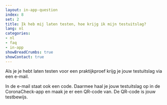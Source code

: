 ```yaml
---
layout: in-app-question
index: 8
set: 2
title: Ik heb mij laten testen, hoe krijg ik mijn testuitslag? 
lang: nl
categories:
- nl
- faq
- in-app
showBreadCrumbs: true
showContact: true
---
```

Als je je hebt laten testen voor een praktijkproef krijg je jouw testuitslag via een e-mail.

In de e-mail staat ook een code. Daarmee haal je jouw testuitslag op in de CoronaCheck-app en maak je er een QR-code van. De QR-code is jouw testbewijs.
